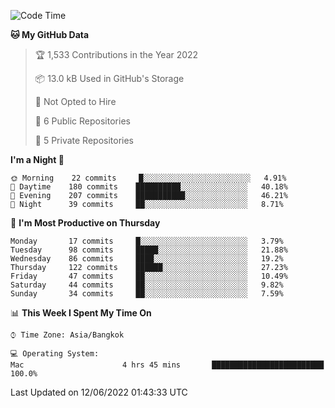 <!--START_SECTION:waka-->
![Code Time](http://img.shields.io/badge/Code%20Time-0%20secs-blue)

**🐱 My GitHub Data** 

> 🏆 1,533 Contributions in the Year 2022
 > 
> 📦 13.0 kB Used in GitHub's Storage 
 > 
> 🚫 Not Opted to Hire
 > 
> 📜 6 Public Repositories 
 > 
> 🔑 5 Private Repositories  
 > 
**I'm a Night 🦉** 

```text
🌞 Morning    22 commits     █░░░░░░░░░░░░░░░░░░░░░░░░   4.91% 
🌆 Daytime    180 commits    ██████████░░░░░░░░░░░░░░░   40.18% 
🌃 Evening    207 commits    ███████████░░░░░░░░░░░░░░   46.21% 
🌙 Night      39 commits     ██░░░░░░░░░░░░░░░░░░░░░░░   8.71%

```
📅 **I'm Most Productive on Thursday** 

```text
Monday       17 commits     █░░░░░░░░░░░░░░░░░░░░░░░░   3.79% 
Tuesday      98 commits     █████░░░░░░░░░░░░░░░░░░░░   21.88% 
Wednesday    86 commits     ████░░░░░░░░░░░░░░░░░░░░░   19.2% 
Thursday     122 commits    ██████░░░░░░░░░░░░░░░░░░░   27.23% 
Friday       47 commits     ██░░░░░░░░░░░░░░░░░░░░░░░   10.49% 
Saturday     44 commits     ██░░░░░░░░░░░░░░░░░░░░░░░   9.82% 
Sunday       34 commits     ██░░░░░░░░░░░░░░░░░░░░░░░   7.59%

```


📊 **This Week I Spent My Time On** 

```text
⌚︎ Time Zone: Asia/Bangkok

💻 Operating System: 
Mac                      4 hrs 45 mins       █████████████████████████   100.0%

```


 Last Updated on 12/06/2022 01:43:33 UTC
<!--END_SECTION:waka-->